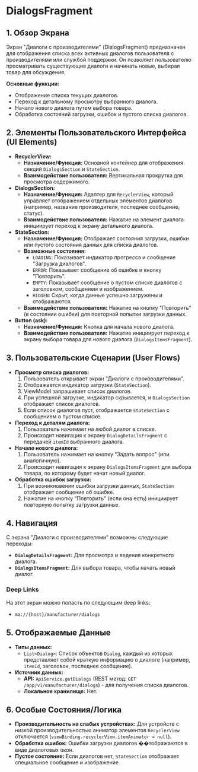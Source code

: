 # DialogsFragment

## 1. Обзор Экрана

Экран "Диалоги с производителями" (DialogsFragment) предназначен для отображения списка всех активных диалогов пользователя с производителями или службой поддержки. Он позволяет пользователю просматривать существующие диалоги и начинать новые, выбирая товар для обсуждения.

**Основные функции:**
*   Отображение списка текущих диалогов.
*   Переход к детальному просмотру выбранного диалога.
*   Начало нового диалога путем выбора товара.
*   Обработка состояний загрузки, ошибок и пустого списка диалогов.

## 2. Элементы Пользовательского Интерфейса (UI Elements)

*   **RecyclerView:**
    *   **Назначение/Функция:** Основной контейнер для отображения секций `DialogsSection` и `StateSection`.
    *   **Взаимодействие пользователя:** Вертикальная прокрутка для просмотра содержимого.
*   **DialogsSection:**
    *   **Назначение/Функция:** Адаптер для `RecyclerView`, который управляет отображением отдельных элементов диалогов (например, название производителя, последнее сообщение, статус).
    *   **Взаимодействие пользователя:** Нажатие на элемент диалога инициирует переход к экрану детального диалога.
*   **StateSection:**
    *   **Назначение/Функция:** Отображает состояния загрузки, ошибки или пустого состояния данных для списка диалогов.
    *   **Возможные состояния:**
        *   `LOADING`: Показывает индикатор прогресса и сообщение "Загрузка диалогов".
        *   `ERROR`: Показывает сообщение об ошибке и кнопку "Повторить".
        *   `EMPTY`: Показывает сообщение о пустом списке диалогов с заголовком, сообщением и изображением.
        *   `HIDDEN`: Скрыт, когда данные успешно загружены и отображаются.
    *   **Взаимодействие пользователя:** Нажатие на кнопку "Повторить" (в состоянии ошибки) для повторной попытки загрузки данных.
*   **Button (ask):**
    *   **Назначение/Функция:** Кнопка для начала нового диалога.
    *   **Взаимодействие пользователя:** Нажатие инициирует переход к экрану выбора товара для нового диалога (`DialogsItemsFragment`).

## 3. Пользовательские Сценарии (User Flows)

*   **Просмотр списка диалогов:**
    1.  Пользователь открывает экран "Диалоги с производителями".
    2.  Отображается индикатор загрузки (`StateSection`).
    3.  ViewModel запрашивает список диалогов.
    4.  При успешной загрузке, индикатор скрывается, и `DialogsSection` отображает список диалогов.
    5.  Если список диалогов пуст, отображается `StateSection` с сообщением о пустом списке.
*   **Переход к деталям диалога:**
    1.  Пользователь нажимает на любой диалог в списке.
    2.  Происходит навигация к экрану `DialogDetailsFragment` с передачей `itemId` выбранного диалога.
*   **Начало нового диалога:**
    1.  Пользователь нажимает на кнопку "Задать вопрос" (или аналогичную).
    2.  Происходит навигация к экрану `DialogsItemsFragment` для выбора товара, по которому будет начат новый диалог.
*   **Обработка ошибок загрузки:**
    1.  При возникновении ошибки загрузки данных, `StateSection` отображает сообщение об ошибке.
    2.  Нажатие на кнопку "Повторить" (если она есть) инициирует повторную попытку загрузки данных.

## 4. Навигация

С экрана "Диалоги с производителями" возможны следующие переходы:

*   **`DialogDetailsFragment`:** Для просмотра и ведения конкретного диалога.
*   **`DialogsItemsFragment`:** Для выбора товара, чтобы начать новый диалог.

### Deep Links

На этот экран можно попасть по следующим deep links:

*   `ma://{host}/manufacturer/dialogs`

## 5. Отображаемые Данные

*   **Типы данных:**
    *   `List<Dialog>`: Список объектов `Dialog`, каждый из которых представляет собой краткую информацию о диалоге (например, `itemId`, заголовок, последнее сообщение).
*   **Источник данных:**
    *   **API:** `ApiService.getDialogs` (REST метод: `GET /app/v1/manufacturer/dialogs`) - для получения списка диалогов.
    *   **Локальное хранилище:** Нет.

## 6. Особые Состояния/Логика

*   **Производительность на слабых устройствах:** Для устройств с низкой производительностью аниматор элементов `RecyclerView` отключается (`viewBinding.recyclerView.itemAnimator = null`).
*   **Обработка ошибок:** Ошибки загрузки диалогов ��тображаются в виде диалоговых окон.
*   **Пустое состояние:** Если диалогов нет, `StateSection` отображает специальное сообщение и изображение.